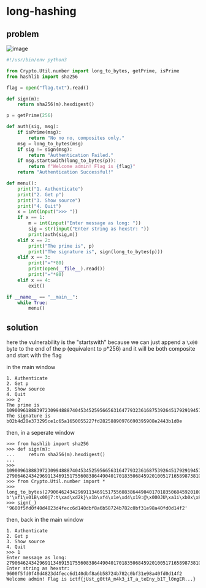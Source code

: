 # long-hashing

## problem

![image](https://github.com/quasar098/ctf-writeups/assets/70716985/e54aee5d-5a33-4364-9e2e-f744da720615)

```py
#!/usr/bin/env python3

from Crypto.Util.number import long_to_bytes, getPrime, isPrime
from hashlib import sha256

flag = open("flag.txt").read()

def sign(m):
    return sha256(m).hexdigest()

p = getPrime(256)

def auth(sig, msg):
    if isPrime(msg):
        return "No no no, composites only."
    msg = long_to_bytes(msg)
    if sig != sign(msg):
        return "Authentication Failed."
    if msg.startswith(long_to_bytes(p)):
        return f"Welcome admin! Flag is {flag}"
    return "Authentication Successful!"

def menu():
    print("1. Authenticate")
    print("2. Get p")
    print("3. Show source")
    print("4. Quit")
    x = int(input(">>> "))
    if x == 1:
        m = int(input("Enter message as long: "))
        sig = str(input("Enter string as hexstr: "))
        print(auth(sig,m))
    elif x == 2:
        print("The prime is", p)
        print("The signature is", sign(long_to_bytes(p)))
    elif x == 3:
        print("="*80)
        print(open(__file__).read())
        print("="*80)
    elif x == 4:
        exit()

if __name__ == "__main__":
    while True:
        menu()
```

## solution

here the vulnerability is the "startswith" because we can just append a `\x00` byte to the end of the p (equivalent to p*256) and it will be both composite and start with the flag

in the main window
```
1. Authenticate
2. Get p
3. Show source
4. Quit
>>> 2
The prime is 109009618883972309948887404534525956656316477932361687539264517929194570707173
The signature is b02b4d28e373295ce1c65a1650055227fd28258890976690395908e2443b1d0e
```

then, in a seperate window
```
>>> from hashlib import sha256
>>> def sign(m):
...     return sha256(m).hexdigest()
...
>>> 109009618883972309948887404534525956656316477932361687539264517929194570707173*256
27906462434296911346915175560838644904017018350684592010051716589873810101036288
>>> from Crypto.Util.number import *
>>> long_to_bytes(27906462434296911346915175560838644904017018350684592010051716589873810101036288)
b'\xf1\x01B\x00|7:t\xad\xd2k}\x1b\xf4\x1e\xd4\x19:@\x000JU\xa1i\xb0x\x85N0\xf0\xe5\x00'
>>> sign(_)
'9600f5fd0f40d4823d4fecc6d140dbf8a6b58724b782c0bf31e98a40fd0d14f2'
```

then, back in the main window
```
1. Authenticate
2. Get p
3. Show source
4. Quit
>>> 1
Enter message as long: 27906462434296911346915175560838644904017018350684592010051716589873810101036288
Enter string as hexstr: 9600f5fd0f40d4823d4fecc6d140dbf8a6b58724b782c0bf31e98a40fd0d14f2
Welcome admin! Flag is ictf{jUst_g0ttA_m4k3_iT_a_teEny_b1T_l0ngER...}
```
